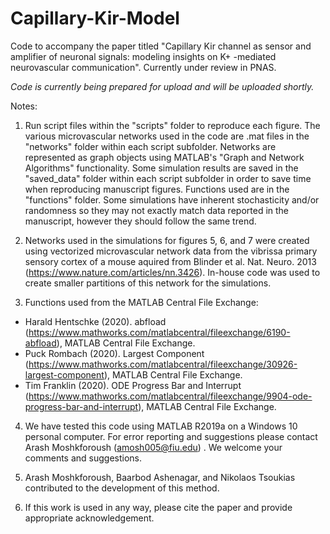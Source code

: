 # Capillary-Kir-Model

Code to accompany the paper titled "Capillary Kir channel as sensor and amplifier of neuronal signals: modeling insights on  K+ -mediated neurovascular communication". Currently under review in PNAS. 

*Code is currently being prepared for upload and will be uploaded shortly.*

Notes:

1. Run script files within the "scripts" folder to reproduce each figure. The various microvascular networks used in the code are .mat files in the "networks" folder within each script subfolder. Networks are represented as graph objects using MATLAB's "Graph and Network Algorithms" functionality. Some simulation results are saved in the "saved_data" folder within each script subfolder in order to save time when reproducing manuscript figures. Functions used are in the "functions" folder. Some simulations have inherent stochasticity and/or randomness so they may not exactly match data reported in the manuscript, however they should follow the same trend. 

2. Networks used in the simulations for figures 5, 6, and 7 were created using vectorized microvascular network data from the vibrissa primary sensory cortex of a mouse aquired from Blinder et al. Nat. Neuro. 2013 (https://www.nature.com/articles/nn.3426). In-house code was used to create smaller partitions of this network for the simulations. 

3. Functions used from the MATLAB Central File Exchange:
- Harald Hentschke (2020). abfload (https://www.mathworks.com/matlabcentral/fileexchange/6190-abfload), MATLAB Central File Exchange.
- Puck Rombach (2020). Largest Component (https://www.mathworks.com/matlabcentral/fileexchange/30926-largest-component), MATLAB Central File Exchange.
- Tim Franklin (2020). ODE Progress Bar and Interrupt (https://www.mathworks.com/matlabcentral/fileexchange/9904-ode-progress-bar-and-interrupt), MATLAB Central File Exchange. 

4. We have tested this code using MATLAB R2019a on a Windows 10 personal computer. For error reporting and suggestions please contact Arash Moshkforoush (amosh005@fiu.edu) . We welcome your comments and suggestions.

5. Arash Moshkforoush, Baarbod Ashenagar, and Nikolaos Tsoukias contributed to the development of this method.

6. If this work is used in any way, please cite the paper and provide appropriate acknowledgement.

